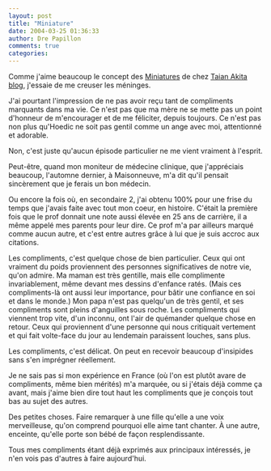 ```yaml
---
layout: post
title: "Miniature"
date: 2004-03-25 01:36:33
author: Dre Papillon
comments: true
categories: 
---
```



Comme j'aime beaucoup le concept des [Miniatures](http://taian.akita.free.fr/index.php?/2004/03/24/165-MiniatureDuMercredi24Mars) de chez [Taian Akita blog](http://taian.akita.free.fr/), j'essaie de me creuser les méninges.

J'ai pourtant l'impression de ne pas avoir reçu tant de compliments marquants dans ma vie.  Ce n'est pas que ma mère ne se mette pas un point d'honneur de m'encourager et de me féliciter, depuis toujours.  Ce n'est pas non plus qu'Hoedic ne soit pas gentil comme un ange avec moi, attentionné et adorable.

Non, c'est juste qu'aucun épisode particulier ne me vient vraiment à l'esprit.

Peut-être, quand mon moniteur de médecine clinique, que j'appréciais beaucoup, l'automne dernier, à Maisonneuve, m'a dit qu'il pensait sincèrement que je ferais un bon médecin.

Ou encore la fois où, en secondaire 2, j'ai obtenu 100% pour une frise du temps que j'avais faite avec tout mon coeur, en histoire.  C'était la première fois que le prof donnait une note aussi élevée en 25 ans de carrière, il a même appelé mes parents pour leur dire.  Ce prof m'a par ailleurs marqué comme aucun autre, et c'est entre autres grâce à lui que je suis accroc aux citations.

Les compliments, c'est quelque chose de bien particulier.  Ceux qui ont vraiment du poids proviennent des personnes significatives de notre vie, qu'on admire.  Ma maman est très gentille, mais elle complimente invariablement, même devant mes dessins d'enfance ratés.  (Mais ces compliments-là ont aussi leur importance, pour bâtir une confiance en soi et dans le monde.)  Mon papa n'est pas quelqu'un de très gentil, et ses compliments sont pleins d'anguilles sous roche.  Les compliments qui viennent trop vite, d'un inconnu, ont l'air de quémander quelque chose en retour.  Ceux qui proviennent d'une personne qui nous critiquait vertement et qui fait volte-face du jour au lendemain paraissent louches, sans plus.

Les compliments, c'est délicat.  On peut en recevoir beaucoup d'insipides sans s'en imprégner réellement.

Je ne sais pas si mon expérience en France (où l'on est plutôt avare de compliments, même bien mérités) m'a marquée, ou si j'étais déjà comme ça avant, mais j'aime bien dire tout haut les compliments que je conçois tout bas au sujet des autres.

Des petites choses.  Faire remarquer à une fille qu'elle a une voix merveilleuse, qu'on comprend pourquoi elle aime tant chanter.  À une autre, enceinte, qu'elle porte son bébé de façon resplendissante.

Tous mes compliments étant déjà exprimés aux principaux intéressés, je n'en vois pas d'autres à faire aujourd'hui.